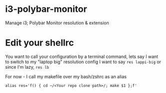 # i3-polybar-monitor
Manage i3; Polybar  Monitor resolution &amp; extension

# Edit your shellrc

You want to call your configuration by a terminal command,
lets say I want to switch to my "laptop big" resolution config
I want to say `res lappi-big` or since I'm lazy, `res lb`

For now - I call my makefile over my bash/zshrc as an alias
```
alias res='f() { cd ~/<Your repo clone path>/; make $1 };f'
``````
